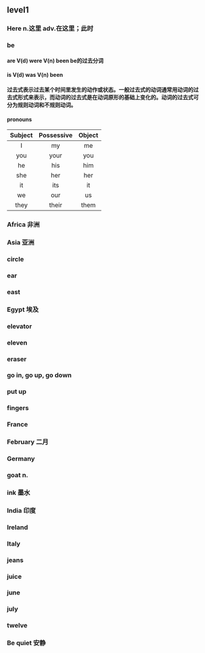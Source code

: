 ## level1
### Here n.这里 adv.在这里；此时
### be
#### are  V(d) were V(n) been be的过去分词
#### is   V(d) was  V(n) been
#### 过去式表示过去某个时间里发生的动作或状态。一般过去式的动词通常用动词的过去式形式来表示，而动词的过去式是在动词原形的基础上变化的。动词的过去式可分为规则动词和不规则动词。
#### pronouns
  | Subject | Possessive | Object |
  | :----:    | :----:       |  :----:  |
  | I         | my           |  me      |
  | you       | your         |  you     |
  | he        | his          |  him     |
  | she       | her          |  her     |
  | it        | its          |  it      |
  | we        | our          |  us      |
  | they      | their        |  them    |

  ### Africa 非洲
  ### Asia 亚洲
  ### circle
  ### ear
  ### east
  ### Egypt 埃及
  ### elevator
  ### eleven
  ### eraser
  ### go in, go up, go down
  ### put up
  ### fingers 
  ### France
  ### February 二月
  ### Germany
  ### goat n.
  ### ink  墨水
  ### India 印度
  ### Ireland
  ### Italy
  ### jeans
  ### juice
  ### june
  ### july
  ### twelve
  ### Be quiet 安静

